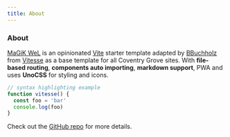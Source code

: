 ```yaml
---
title: About
---
```


<div class="text-center">
  <h3>About</h3>
</div>

[MaGiK WeL](https://github.com/BBuchholz/magik-wel) is an opinionated [Vite](https://github.com/vitejs/vite) starter template adapted by [BBuchholz](https://github.com/BBuchholz)  from [Vitesse](https://github.com/antfu/vitesse) as a base template for all Coventry Grove sites. With **file-based routing**, **components auto importing**, **markdown support**, PWA and uses **UnoCSS** for styling and icons.

```js
// syntax highlighting example
function vitesse() {
  const foo = 'bar'
  console.log(foo)
}
```

Check out the [GitHub repo](https://github.com/BBuchholz/magik-wel) for more details.
